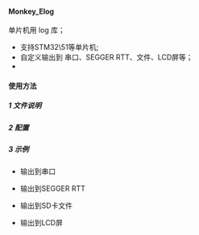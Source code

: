 
#### Monkey_Elog

单片机用 log 库；
- 支持STM32\51等单片机;
- 自定义输出到 串口、SEGGER RTT、文件、LCD屏等；
- 

#### 使用方法
##### 1 文件说明

##### 2 配置

##### 3 示例
- 输出到串口

- 输出到SEGGER RTT

- 输出到SD卡文件

- 输出到LCD屏
